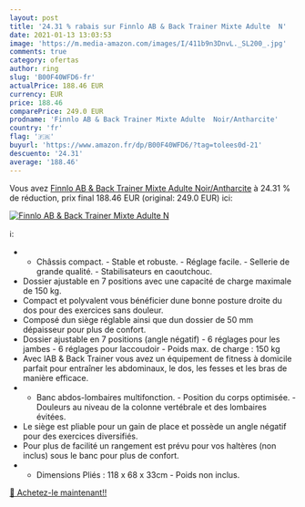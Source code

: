 ```yaml
---
layout: post
title: '24.31 % rabais sur Finnlo AB & Back Trainer Mixte Adulte  N'
date: 2021-01-13 13:03:53
image: 'https://m.media-amazon.com/images/I/411b9n3DnvL._SL200_.jpg'
comments: true
category: ofertas
author: ring
slug: 'B00F40WFD6-fr'
actualPrice: 188.46 EUR
currency: EUR
price: 188.46
comparePrice: 249.0 EUR
prodname: 'Finnlo AB & Back Trainer Mixte Adulte  Noir/Antharcite'
country: 'fr'
flag: '🇫🇷'
buyurl: 'https://www.amazon.fr/dp/B00F40WFD6/?tag=tolees0d-21'
descuento: '24.31'
average: '188.46'
---
```


Vous avez [Finnlo AB & Back Trainer Mixte Adulte  Noir/Antharcite](https://www.amazon.fr/dp/B00F40WFD6/?tag=tolees0d-21)  à  24.31 % de réduction, prix final  188.46 EUR (original: 249.0 EUR) ici:

[![Finnlo AB & Back Trainer Mixte Adulte  N](https://m.media-amazon.com/images/I/411b9n3DnvL._SL200_.jpg)](https://www.amazon.fr/dp/B00F40WFD6/?tag=tolees0d-21)

ℹ️:

- - Châssis compact. - Stable et robuste. - Réglage facile. - Sellerie de grande qualité. - Stabilisateurs en caoutchouc.
- Dossier ajustable en 7 positions avec une capacité de charge maximale de 150 kg.
- Compact et polyvalent vous bénéficier dune bonne posture droite du dos pour des exercices sans douleur.
- Composé dun siège réglable ainsi que dun dossier de 50 mm dépaisseur pour plus de confort.
- Dossier ajustable en 7 positions (angle négatif) - 6 réglages pour les jambes - 6 réglages pour laccoudoir - Poids max. de charge : 150 kg
- Avec lAB & Back Trainer vous avez un équipement de fitness à domicile parfait pour entraîner les abdominaux, le dos, les fesses et les bras de manière efficace.
- - Banc abdos-lombaires multifonction. - Position du corps optimisée. - Douleurs au niveau de la colonne vertébrale et des lombaires évitées.
- Le siège est pliable pour un gain de place et possède un angle négatif pour des exercices diversifiés.
- Pour plus de facilité un rangement est prévu pour vos haltères (non inclus) sous le banc pour plus de confort.
- - Dimensions Pliés : 118 x 68 x 33cm - Poids non inclus.

[🛒 Achetez-le maintenant!!](https://www.amazon.fr/dp/B00F40WFD6/?tag=tolees0d-21)
